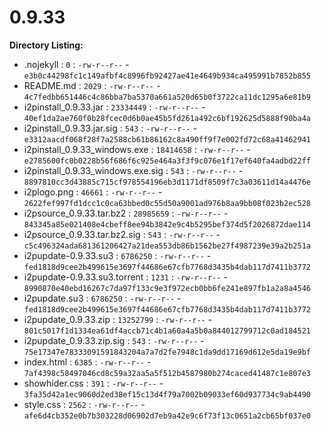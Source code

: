 0.9.33
======

**Directory Listing:**

 - .nojekyll : `0` : `-rw-r--r--` - `e3b0c44298fc1c149afbf4c8996fb92427ae41e4649b934ca495991b7852b855`
 - README.md : `2029` : `-rw-r--r--` - `4c7fedbb651446c4c86bba7ba5370a661a520d65b0f3722ca11dc1295a6e81b9`
 - i2pinstall_0.9.33.jar : `23334449` : `-rw-r--r--` - `40ef1da2ae760f0b28fcec0d6b0ae45b5fd261a492c6bf192625d5888f90ba4a`
 - i2pinstall_0.9.33.jar.sig : `543` : `-rw-r--r--` - `e3312aacdf068f28f7a2588cb61b86162c8a490ff9f7e002fd72c68a41462941`
 - i2pinstall_0.9.33_windows.exe : `18414658` : `-rw-r--r--` - `e2785600fc0b0228b56f686f6c925e464a3f3f9c076e1f17ef640fa4adbd22ff`
 - i2pinstall_0.9.33_windows.exe.sig : `543` : `-rw-r--r--` - `8897810cc3d43885c715cf978554196eb3d1171df8509f7c3a03611d14a4476e`
 - i2plogo.png : `46661` : `-rw-r--r--` - `2622fef997fd1dcc1c0ca63bbed0c55d50a9001ad976b8aa9bb08f023b2ec528`
 - i2psource_0.9.33.tar.bz2 : `28985659` : `-rw-r--r--` - `843345a85e021408e4cbeff8ee94b3842e9c4b5295bef374d5f2026872dae114`
 - i2psource_0.9.33.tar.bz2.sig : `543` : `-rw-r--r--` - `c5c496324ada681361206427a21dea553db86b1562be27f4987239e39a2b251a`
 - i2pupdate-0.9.33.su3 : `6786250` : `-rw-r--r--` - `fed1818d9cee2b499615e3697f44686e67cfb7768d3435b4dab117d7411b3772`
 - i2pupdate-0.9.33.su3.torrent : `1231` : `-rw-r--r--` - `8990870e40ebd16267c7da97f133c9e3f972ecb0bb6fe241e897fb1a2a8a4546`
 - i2pupdate.su3 : `6786250` : `-rw-r--r--` - `fed1818d9cee2b499615e3697f44686e67cfb7768d3435b4dab117d7411b3772`
 - i2pupdate_0.9.33.zip : `13252799` : `-rw-r--r--` - `801c5017f1d1334ea61df4accb71c4b1a60a4a5b0a844012799712c0ad184521`
 - i2pupdate_0.9.33.zip.sig : `543` : `-rw-r--r--` - `75e17347e78333091591843204a7a7d2fe7948c1da9dd17169d612e5da19e9bf`
 - index.html : `6385` : `-rw-r--r--` - `7af4398c58497046cd8c59a32aa5a5f512b4587980b274caced41487c1e807e3`
 - showhider.css : `391` : `-rw-r--r--` - `3fa35d42a1ec9060d2ed38ef15c13d4f79a7002b09033ef60d937734c9ab4490`
 - style.css : `2562` : `-rw-r--r--` - `afe6d4cb352e0b7b303228d06902d7eb9a42e9c6f73f13c0651a2cb65bf037e0`
